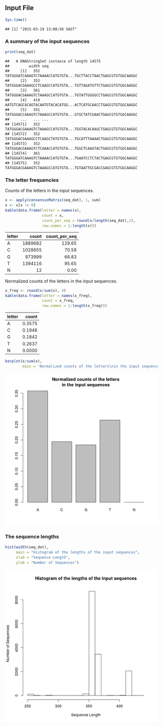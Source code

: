 

## Input File


```r
Sys.time()
```

```
## [1] "2015-03-19 13:08:56 SAST"
```

### A summary of the input sequences


```r
print(seq_dat)
```

```
##   A DNAStringSet instance of length 14575
##         width seq
##     [1]   352 TATGGGATCAAAGTCTAAAACCATGTGTA...TGCTTACCTAACTGAGCGTGTGGCAAGGC
##     [2]   352 TATGGGACGAAAGCCTCAAGCCATGTGTA...TGTTAGATGTTCTGAGCGTGTGGCAAGGC
##     [3]   361 TATGGGACGAAAGTCTAAAGCCATGTGTA...TGTATTGGGGCCTGAGCGTGTGGCAAGGC
##     [4]   419 AATGTCAGCACAGTACAATGTACACATGG...ACTCATGCAACCTGAGCGTGTGGCAAGGC
##     [5]   351 TATGGGACCAAAGTCTAAAGCCATGTGTA...GTGCTATCGAACTGAGCGTGTGGCAAGGC
##     ...   ... ...
## [14571]   352 TATGGGACGAAAGTCTAAAGCCATGTGTA...TGGTACACAAGCTGAGCGTGTGGCAAGGC
## [14572]   352 TATGGGACGAAAGCCTCAAGCTATGTGTA...TGCATTTAAAACTGAGCGTGTGGCAAGGC
## [14573]   352 TATGGGACGAAAGTCTCAAACCATGTGTA...TGGCTCAAGTACTGAGCGTGTGGCAAGGC
## [14574]   361 TATGGGATCAAAGTCTAAAACCATGTGTA...TGAATCCTCTACTGAGCGTGTGGCAAGGC
## [14575]   352 TATGGGACGAAAGTCTAAAGCCATGTGTA...TGTAATTGCGACCGAGCGTGTGGCAAGGC
```

### The letter frequencies

Counts of the letters in the input sequences.

```r
x <- apply(consensusMatrix(seq_dat), 1, sum)
x <- x[x != 0]
kable(data.frame(letter = names(x),
                 count = x,
                 count_per_seq = round(x/length(seq_dat),2),
                 row.names = 1:length(x)))
```



|letter |   count| count_per_seq|
|:------|-------:|-------------:|
|A      | 1889682|        129.65|
|C      | 1028655|         70.58|
|G      |  973999|         66.83|
|T      | 1394116|         95.65|
|N      |      12|          0.00|

Normalized counts of the letters in the input sequences.

```r
x_freq <- round(x/sum(x), 4)
kable(data.frame(letter = names(x_freq),
                 count = x_freq,
                 row.names = 1:length(x_freq)))
```



|letter |  count|
|:------|------:|
|A      | 0.3575|
|C      | 0.1946|
|G      | 0.1842|
|T      | 0.2637|
|N      | 0.0000|


```r
barplot(x/sum(x),
        main = 'Normalized counts of the letters\nin the input sequences')
```

![plot of chunk unnamed-chunk-6](figure/unnamed-chunk-6-1.png) 

### The sequence lengths


```r
hist(width(seq_dat),
     main = "Histogram of the lengths of the input sequences",
     xlab = "Sequence Length",
     ylab = "Number of Sequences")
```

![plot of chunk unnamed-chunk-7](figure/unnamed-chunk-7-1.png) 

